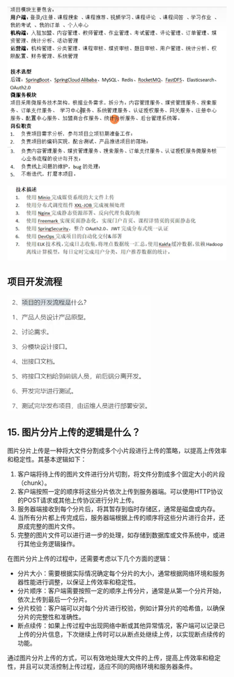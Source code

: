 ![alt text](../../images/image-233.png)

![alt text](../../images/image-234.png)
## 项目开发流程

![alt text](../../images/image-132.png)

## 15. 图片分片上传的逻辑是什么？

图片分片上传是一种将大文件分割成多个小片段进行上传的策略，以提高上传效率和稳定性。其基本逻辑如下：

1.  客户端将待上传的图片文件进行分片切割，将文件分割成多个固定大小的片段（chunk）。
2.  客户端按照一定的顺序将这些分片依次上传到服务器端。可以使用HTTP协议的POST请求或其他上传协议进行分片上传。
3.  服务器端接收到每个分片后，将其暂存到临时存储区，通常是磁盘或内存。
4.  当所有分片都上传完成后，服务器端根据上传的顺序将这些分片进行合并，还原成完整的图片文件。
5.  完整的图片文件可以进行进一步的处理，如存储到数据库或文件系统中，或进行其他业务逻辑操作。

在图片分片上传的过程中，还需要考虑以下几个方面的逻辑：

-   分片大小：需要根据实际情况确定每个分片的大小，通常根据网络环境和服务器性能进行调整，以保证上传效率和稳定性。
-   分片顺序：客户端需要按照一定的顺序上传分片，通常是从第一个分片开始，依次上传到最后一个分片。
-   分片校验：客户端可以对每个分片进行校验，例如计算分片的哈希值，以确保分片的完整性和准确性。
-   断点续传：如果上传过程中出现网络中断或其他异常情况，客户端可以记录已上传的分片信息，下次继续上传时可以从断点处继续上传，以实现断点续传的功能。

通过图片分片上传的方式，可以有效地处理大文件的上传，提高上传效率和稳定性，并且可以灵活控制上传过程，适应不同的网络环境和服务器条件。